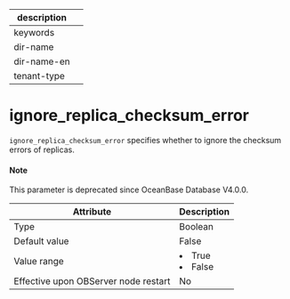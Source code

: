 |description||
|---|---|
|keywords||
|dir-name||
|dir-name-en||
|tenant-type||

ignore_replica_checksum_error
==================================================

`ignore_replica_checksum_error` specifies whether to ignore the checksum errors of replicas.

<main id="notice" type='explain'>
  <h4>Note</h4>
  <p>This parameter is deprecated since OceanBase Database V4.0.0. </p>
</main>

| **Attribute** | **Description** |
|------------------|--------------------------------------------------------------------------------------------------------|
| Type | Boolean |
| Default value | False |
| Value range | </li><li> True   </li><li> False |
| Effective upon OBServer node restart | No |


